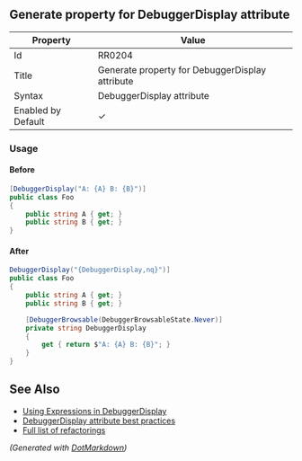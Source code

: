 ## Generate property for DebuggerDisplay attribute

| Property           | Value                                           |
| ------------------ | ----------------------------------------------- |
| Id                 | RR0204                                          |
| Title              | Generate property for DebuggerDisplay attribute |
| Syntax             | DebuggerDisplay attribute                       |
| Enabled by Default | &#x2713;                                        |

### Usage

#### Before

```csharp
[DebuggerDisplay("A: {A} B: {B}")]
public class Foo
{
    public string A { get; }
    public string B { get; }
}
```

#### After

```csharp
DebuggerDisplay("{DebuggerDisplay,nq}")]
public class Foo
{
    public string A { get; }
    public string B { get; }

    [DebuggerBrowsable(DebuggerBrowsableState.Never)]
    private string DebuggerDisplay
    {
        get { return $"A: {A} B: {B}"; }
    }
}
```

## See Also

* [Using Expressions in DebuggerDisplay](https://docs.microsoft.com/en-us/visualstudio/debugger/using-the-debuggerdisplay-attribute#using-expressions-in-debuggerdisplay)
* [DebuggerDisplay attribute best practices](https://blogs.msdn.microsoft.com/jaredpar/2011/03/18/debuggerdisplay-attribute-best-practices/)
* [Full list of refactorings](Refactorings.md)


*\(Generated with [DotMarkdown](http://github.com/JosefPihrt/DotMarkdown)\)*
